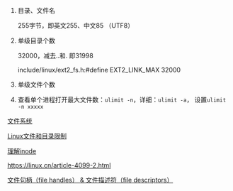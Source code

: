 1. 目录、文件名

   255字节，即英文255、中文85 （UTF8）

2. 单级目录个数

   32000，减去..和. 即31998

   include/linux/ext2_fs.h:#define EXT2_LINK_MAX 32000

3. 单级文件个数

4. 查看单个进程打开最大文件数：`ulimit -n`，详细：`ulimit -a`， 设置`ulimit -n xxxxx`

   

[文件系统](https://www.cnblogs.com/xumenger/p/4491425.html)

[Linux文件和目录限制](https://blog.csdn.net/wzy_1988/article/details/12917687)

[理解inode](https://blog.csdn.net/wzy_1988/article/details/12917687)

<https://linux.cn/article-4099-2.html>

[文件句柄（file handles） & 文件描述符（file descriptors）](https://blog.csdn.net/u013256816/article/details/60778709)

